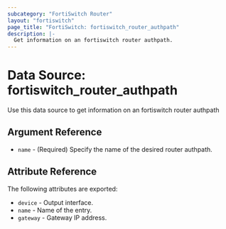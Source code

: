 ```yaml
---
subcategory: "FortiSwitch Router"
layout: "fortiswitch"
page_title: "FortiSwitch: fortiswitch_router_authpath"
description: |-
  Get information on an fortiswitch router authpath.
---
```


# Data Source: fortiswitch_router_authpath
Use this data source to get information on an fortiswitch router authpath

## Argument Reference

* `name` - (Required) Specify the name of the desired router authpath.

## Attribute Reference

The following attributes are exported:

* `device` - Output interface.
* `name` - Name of the entry.
* `gateway` - Gateway IP address.

